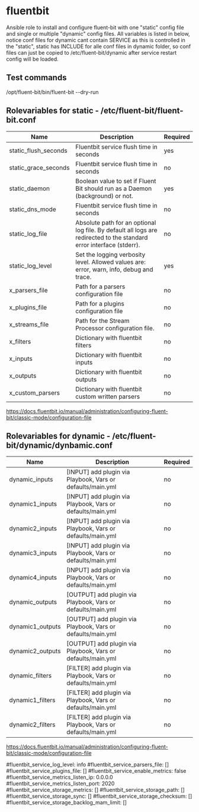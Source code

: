 # fluentbit
Ansible role to install and configure fluent-bit with one "static" config file and single or multiple "dynamic" config files.
All variables is listed in below, notice conf files for dynamic cant contain SERVICE as this is controlled in the "static", static has INCLUDE for alle conf files in 
dynamic folder, so conf files can just be copied to /etc/fluent-bit/dynamic after service restart config will be loaded.

## Test commands
/opt/fluent-bit/bin/fluent-bit --dry-run


## Rolevariables for static - /etc/fluent-bit/fluent-bit.conf 

| Name                 | Description                                                                                                           | Required |
|----------------------|-----------------------------------------------------------------------------------------------------------------------|----------|
| static_flush_seconds | Fluentbit service flush time in seconds                                                                               | yes      |
| static_grace_seconds | Fluentbit service flush time in seconds                                                                               | no       |
| static_daemon        | Boolean value to set if Fluent Bit should run as a Daemon (background) or not.                                        | yes      |
| static_dns_mode      | Fluentbit service flush time in seconds                                                                               | no       |
| static_log_file      | Absolute path for an optional log file.  By default all logs are redirected to the standard error interface (stderr). | no       |
| static_log_level     | Set the logging verbosity level. Allowed values are: error, warn, info, debug and trace.                              | yes      |
| x_parsers_file       | Path for a parsers configuration file                                                                                 | no       |
| x_plugins_file       | Path for a plugins configuration file                                                                                 | no       |
| x_streams_file       | Path for the Stream Processor configuration file.                                                                     | no       |
| x_filters            | Dictionary with fluentbit filters                                                                                     | no       |
| x_inputs             | Dictionary with fluentbit inputs                                                                                      | no       |
| x_outputs            | Dictionary with fluentbit outputs                                                                                     | no       |
| x_custom_parsers     | Dictionary with fluentbit custom written parsers                                                                      | no       |


https://docs.fluentbit.io/manual/administration/configuring-fluent-bit/classic-mode/configuration-file

## Rolevariables for dynamic - /etc/fluent-bit/dynamic/dynbamic.conf 

| Name                 | Description                                                                                                           | Required |
|----------------------|-----------------------------------------------------------------------------------------------------------------------|----------|
| dynamic_inputs       | [INPUT] add plugin via Playbook, Vars or defaults/main.yml                                                            | no       |
| dynamic1_inputs      | [INPUT] add plugin via Playbook, Vars or defaults/main.yml                                                            | no       |
| dynamic2_inputs      | [INPUT] add plugin via Playbook, Vars or defaults/main.yml                                                            | no       |
| dynamic3_inputs      | [INPUT] add plugin via Playbook, Vars or defaults/main.yml                                                            | no       |
| dynamic4_inputs      | [INPUT] add plugin via Playbook, Vars or defaults/main.yml                                                            | no       |
| dynamic_outputs      | [OUTPUT] add plugin via Playbook, Vars or defaults/main.yml                                                           | no       |
| dynamic1_outputs     | [OUTPUT] add plugin via Playbook, Vars or defaults/main.yml                                                           | no       |
| dynamic2_outputs     | [OUTPUT] add plugin via Playbook, Vars or defaults/main.yml                                                           | no       |
| dynamic_filters      | [FILTER] add plugin via Playbook, Vars or defaults/main.yml                                                           | no       |
| dynamic1_filters     | [FILTER] add plugin via Playbook, Vars or defaults/main.yml                                                           | no       |
| dynamic2_filters     | [FILTER] add plugin via Playbook, Vars or defaults/main.yml                                                           | no       |



https://docs.fluentbit.io/manual/administration/configuring-fluent-bit/classic-mode/configuration-file



#fluentbit_service_log_level: info
#fluentbit_service_parsers_file: []
#fluentbit_service_plugins_file: []
#fluentbit_service_enable_metrics: false
#fluentbit_service_metrics_listen_ip: 0.0.0.0
#fluentbit_service_metrics_listen_port: 2020
#fluentbit_service_storage_metrics: []
#fluentbit_service_storage_path: []
#fluentbit_service_storage_sync: []
#fluentbit_service_storage_checksum: []
#fluentbit_service_storage_backlog_mam_limit: []